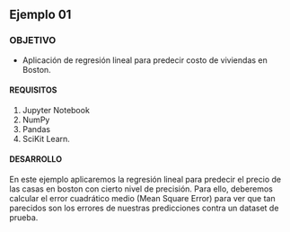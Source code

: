 ## Ejemplo 01

### OBJETIVO

- Aplicación de regresión lineal para predecir costo de viviendas en Boston.

#### REQUISITOS

1. Jupyter Notebook
2. NumPy
3. Pandas
4. SciKit Learn.

#### DESARROLLO

En este ejemplo aplicaremos la regresión lineal para predecir el precio de las casas en boston con cierto nivel de precisión. Para ello, deberemos calcular el error cuadrático medio (Mean Square Error) para ver que tan parecidos son los errores de nuestras predicciones contra un dataset de prueba. 